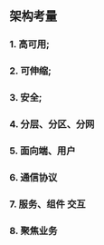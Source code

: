## 架构考量

### 1. 高可用;
### 2. 可伸缩;
### 3. 安全;
### 4. 分层、分区、分网
### 5. 面向端、用户
### 6. 通信协议
### 7. 服务、组件 交互
### 8. 聚焦业务
